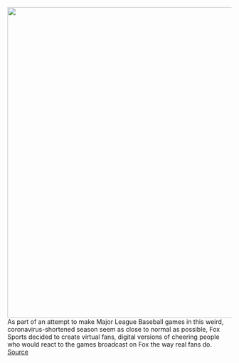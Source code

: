 <img src='https://cdn.vox-cdn.com/thumbor/jq93vdHzahnVrQugChm4t6LKYFs=/0x0:5252x3501/1200x800/filters:focal(2206x1331:3046x2171)/cdn.vox-cdn.com/uploads/chorus_image/image/67109897/1227768644.jpg.0.jpg' width='700px' /><br/>
As part of an attempt to make Major League Baseball games in this weird, coronavirus-shortened season seem as close to normal as possible, Fox Sports decided to create virtual fans, digital versions of cheering people who would react to the games broadcast on Fox the way real fans do.
<a href='https://www.theverge.com/2020/7/26/21339029/virtual-baseball-mlb-nba-fox-sports-coronavirus'> Source <a/>